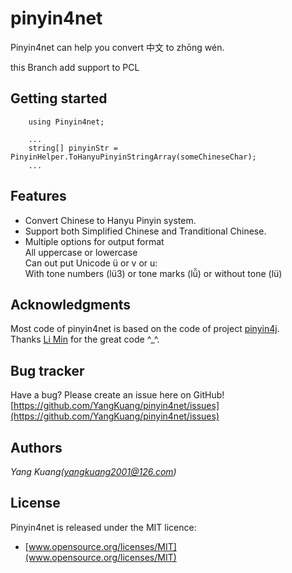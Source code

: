 ﻿pinyin4net
=============================================

Pinyin4net can help you convert 中文 to zhōng wén.

this Branch add support to PCL 

Getting started
---------------------------------------------

		using Pinyin4net;  

		...  
		string[] pinyinStr = PinyinHelper.ToHanyuPinyinStringArray(someChineseChar);  
		...  


Features
---------------------------------------------

* Convert Chinese to Hanyu Pinyin system.
* Support both Simplified Chinese and Tranditional Chinese.
* Multiple options for output format  
		All uppercase or lowercase  
		Can out put Unicode ü or v or u:  
		With tone numbers (lü3) or tone marks (lǚ) or without tone (lü)  

Acknowledgments 
---------------------------------------------

Most code of pinyin4net is based on the code of project [pinyin4j](http://pinyin4j.sourceforge.net/).   
Thanks [Li Min](http://www.eng.nus.edu.sg/LCEL/people/limin/) for the great code ^_^.

Bug tracker
---------------------------------------------

Have a bug? Please create an issue here on GitHub!  
[https://github.com/YangKuang/pinyin4net/issues](https://github.com/YangKuang/pinyin4net/issues)

Authors
---------------------------------------------

*Yang Kuang(yangkuang2001@126.com)*

License
---------------------------------------------

Pinyin4net is released under the MIT licence:  
* [www.opensource.org/licenses/MIT](www.opensource.org/licenses/MIT)

